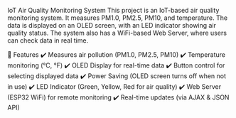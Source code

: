 IoT Air Quality Monitoring System
This project is an IoT-based air quality monitoring system. It measures PM1.0, PM2.5, PM10, and temperature.
The data is displayed on an OLED screen, with an LED indicator showing air quality status.
The system also has a WiFi-based Web Server, where users can check data in real time.

🚀 Features
✔️ Measures air pollution (PM1.0, PM2.5, PM10)
✔️ Temperature monitoring (°C, °F)
✔️ OLED Display for real-time data
✔️ Button control for selecting displayed data
✔️ Power Saving (OLED screen turns off when not in use)
✔️ LED Indicator (Green, Yellow, Red for air quality)
✔️ Web Server (ESP32 WiFi) for remote monitoring
✔️ Real-time updates (via AJAX & JSON API)
